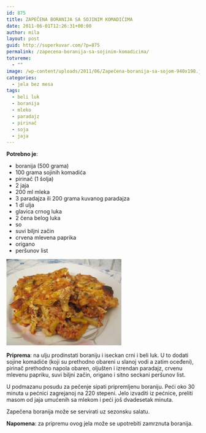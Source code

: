 ```yaml
---
id: 875
title: ZAPEČENA BORANIJA SA SOJINIM KOMADIĆIMA
date: 2011-06-01T12:26:31+00:00
author: mila
layout: post
guid: http://superkuvar.com/?p=875
permalink: /zapecena-boranija-sa-sojinim-komadicima/
totvreme:
  - ""
image: /wp-content/uploads/2011/06/Zapečena-boranija-sa-sojom-940x198.jpg
categories:
  - jela bez mesa
tags:
  - beli luk
  - boranija
  - mleko
  - paradajz
  - pirinač
  - soja
  - jaja
---
```

**Potrebno je**:

  * boranija (500 grama)
  * 100 grama sojinih komadića
  * pirinač (1 šolja)
  * 2 jaja
  * 200 ml mleka
  * 3 paradajza ili 200 grama kuvanog paradajza
  * 1 dl ulja
  * glavica crnog luka
  * 2 čena belog luka
  * so
  * suvi biljni začin
  * crvena mlevena paprika
  * origano
  * peršunov list

<img class="alignnone size-medium wp-image-2994" title="Zapečena boranija sa sojom" src="/wp-content/uploads/2011/06/Zapečena-boranija-sa-sojom-1024x768.jpg" alt="" width="300" height="225" /> 

**Priprema**: na ulju prodinstati boraniju i iseckan crni i beli luk. U to dodati sojine komadiće (koji su prethodno obareni u slanoj vodi a zatim oceđeni), pirinač prethodno napola obaren, oljušten i izrendan paradajz, crvenu mlevenu papriku, suvi biljni začin, origano i sitno seckani peršunov list.

U podmazanu posudu za pečenje sipati pripremljenu boraniju. Peći oko 30 minuta u pećnici zagrejanoj na 220 stepeni. Jelo izvaditi iz pećnice, preliti masom od jaja umućenih sa mlekom i peći još dvadesetak minuta.

Zapečena boranija može se servirati uz sezonsku salatu.

**Napomena**:   za pripremu ovog jela može se upotrebiti zamrznuta boranija.